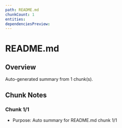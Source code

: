 ```yaml
---
path: README.md
chunkCount: 1
entities:
dependenciesPreview:
---
```

# README.md

## Overview
Auto-generated summary from 1 chunk(s).
## Chunk Notes
### Chunk 1/1
- Purpose: Auto summary for README.md chunk 1/1
